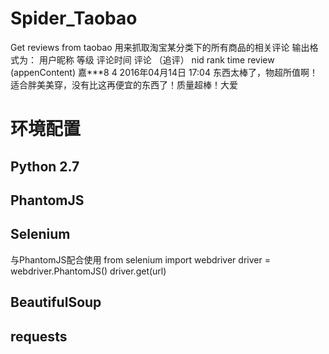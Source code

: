 # Spider_Taobao
Get reviews from taobao
用来抓取淘宝某分类下的所有商品的相关评论
输出格式为：
用户昵称 等级 评论时间 评论 （追评）
nid rank time review (appenContent)
嘉***8	4	2016年04月14日 17:04	东西太棒了，物超所值啊！适合胖美美穿，没有比这再便宜的东西了！质量超棒！大爱

# 环境配置
## Python 2.7
## PhantomJS
## Selenium
与PhantomJS配合使用
from selenium import webdriver
driver = webdriver.PhantomJS()
driver.get(url)
## BeautifulSoup
## requests
